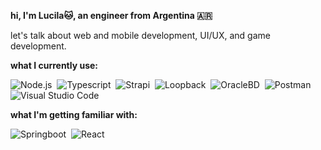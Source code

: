 <b><p align="left">hi, I'm Lucila🐱, an engineer from Argentina 🇦🇷</p></b>

<p>let's talk about web and mobile development, UI/UX, and game development.</p>

<b><p align="left">what I currently use:</p></b>
<p align="left">  
  
![Node.js](https://img.shields.io/badge/-Node.js-05122A?style=flat&logo=node.js)&nbsp;
![Typescript](https://img.shields.io/badge/-Typescript-05122A?style=flat&logo=typescript)&nbsp;
![Strapi](https://img.shields.io/badge/-Strapi-05122A?style=flat&logo=strapi)&nbsp;
![Loopback](https://img.shields.io/badge/-Loopback-05122A?style=flat&logo=loopback)&nbsp;
![OracleBD](https://img.shields.io/badge/-OracleBD-05122A?style=flat&logo=oracle)&nbsp;
![Postman](https://img.shields.io/badge/-Postman-05122A?style=flat&logo=postman)&nbsp;
![Visual Studio Code](https://img.shields.io/badge/-Visual%20Studio%20Code-05122A?style=flat&logo=visual-studio-code&logoColor=007ACC)&nbsp;
</p>

<b><p align="left">what I'm getting familiar with:</p></b>
<p align="left">  
  
![Springboot](https://img.shields.io/badge/-Springboot-05122A?style=flat&logo=springboot)&nbsp;
![React](https://img.shields.io/badge/-React-05122A?style=flat&logo=react)&nbsp;

</p>

<!--
**lucilachaparro/lucilachaparro** is a ✨ _special_ ✨ repository because its `README.md` (this file) appears on your GitHub profile.

Here are some ideas to get you started:

- 🔭 I’m currently working on ...
- 🌱 I’m currently learning ...
- 👯 I’m looking to collaborate on ...
- 🤔 I’m looking for help with ...
- 💬 Ask me about ...
- 📫 How to reach me: ...
- 😄 Pronouns: ...
- ⚡ Fun fact: ...
-->
